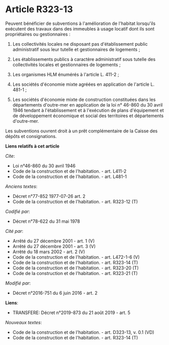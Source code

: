 # Article R323-13

Peuvent bénéficier de subventions à l'amélioration de l'habitat lorsqu'ils exécutent des travaux dans des immeubles à usage
locatif dont ils sont propriétaires ou gestionnaires : 

1. Les collectivités locales ne disposant pas d'établissement public administratif sous leur tutelle et gestionnaires de
logements ; 

2. Les établissements publics à caractère administratif sous tutelle des collectivités locales et gestionnaires de
logements ; 

3. Les organismes HLM énumérés à l'article L. 411-2 ; 

4. Les sociétés d'économie mixte agréées en application de l'article L. 481-1 ; 

5. Les sociétés d'économie mixte de construction constituées dans les départements d'outre-mer en application de la loi n°
46-860 du 30 avril 1946 tendant à l'établissement et à l'exécution de plans d'équipement et de développement économique et
social des territoires et départements d'outre-mer. 

Les subventions ouvrent droit à un prêt complémentaire de la Caisse des dépôts et consignations.

**Liens relatifs à cet article**

_Cite_:

  - Loi n°46-860 du 30 avril 1946
  - Code de la construction et de l'habitation. - art. L411-2
  - Code de la construction et de l'habitation. - art. L481-1

_Anciens textes_:

  - Décret n°77-852 1977-07-26 art. 2
  - Code de la construction et de l'habitation. - art. R323-12 (T)

_Codifié par_:

  - Décret n°78-622 du 31 mai 1978

_Cité par_:

  - Arrêté du 27 décembre 2001 - art. 1 (V)
  - Arrêté du 27 décembre 2001 - art. 3 (V)
  - Arrêté du 18 mars 2002 - art. 2 (V)
  - Code de la construction et de l'habitation. - art. L472-1-6 (V)
  - Code de la construction et de l'habitation. - art. R323-14 (T)
  - Code de la construction et de l'habitation. - art. R323-20 (T)
  - Code de la construction et de l'habitation. - art. R323-21 (T)

_Modifié par_:

  - Décret n°2016-751 du 6 juin 2016 - art. 2

**Liens**:

  - TRANSFERE: Décret n°2019-873 du 21 août 2019 - art. 5

_Nouveaux textes_:

  - Code de la construction et de l'habitation. - art. D323-13, v. 0.1 (VD)
  - Code de la construction et de l'habitation. - art. R323-14 (T)
